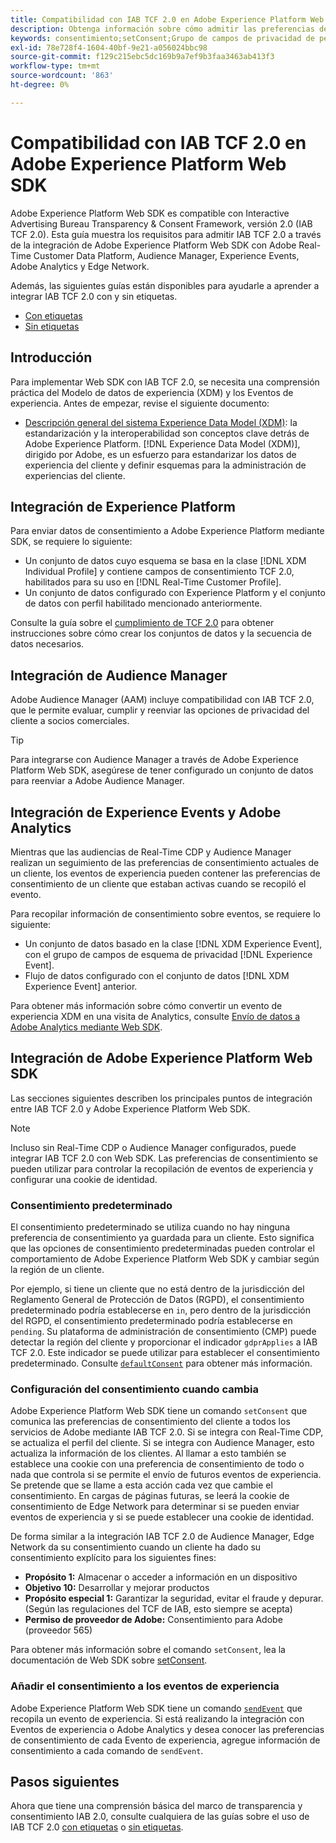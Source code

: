 ```yaml
---
title: Compatibilidad con IAB TCF 2.0 en Adobe Experience Platform Web SDK
description: Obtenga información sobre cómo admitir las preferencias de consentimiento de IAB TCF 2.0 mediante Adobe Experience Platform Web SDK
keywords: consentimiento;setConsent;Grupo de campos de privacidad de perfil;Grupo de campos de privacidad de evento de experiencia;Grupo de campos de privacidad;IAB TCF 2.0;Real-Time CDP;
exl-id: 78e728f4-1604-40bf-9e21-a056024bbc98
source-git-commit: f129c215ebc5dc169b9a7ef9b3faa3463ab413f3
workflow-type: tm+mt
source-wordcount: '863'
ht-degree: 0%

---
```


# Compatibilidad con IAB TCF 2.0 en Adobe Experience Platform Web SDK

Adobe Experience Platform Web SDK es compatible con Interactive Advertising Bureau Transparency &amp; Consent Framework, versión 2.0 (IAB TCF 2.0). Esta guía muestra los requisitos para admitir IAB TCF 2.0 a través de la integración de Adobe Experience Platform Web SDK con Adobe Real-Time Customer Data Platform, Audience Manager, Experience Events, Adobe Analytics y Edge Network.

Además, las siguientes guías están disponibles para ayudarle a aprender a integrar IAB TCF 2.0 con y sin etiquetas.

- [Con etiquetas](./with-tags.md)
- [Sin etiquetas](./without-tags.md)

## Introducción

Para implementar Web SDK con IAB TCF 2.0, se necesita una comprensión práctica del Modelo de datos de experiencia (XDM) y los Eventos de experiencia. Antes de empezar, revise el siguiente documento:

- [Descripción general del sistema Experience Data Model (XDM)](../../../xdm/home.md): la estandarización y la interoperabilidad son conceptos clave detrás de Adobe Experience Platform. [!DNL Experience Data Model (XDM)], dirigido por Adobe, es un esfuerzo para estandarizar los datos de experiencia del cliente y definir esquemas para la administración de experiencias del cliente.

## Integración de Experience Platform

Para enviar datos de consentimiento a Adobe Experience Platform mediante SDK, se requiere lo siguiente:

- Un conjunto de datos cuyo esquema se basa en la clase [!DNL XDM Individual Profile] y contiene campos de consentimiento TCF 2.0, habilitados para su uso en [!DNL Real-Time Customer Profile].
- Un conjunto de datos configurado con Experience Platform y el conjunto de datos con perfil habilitado mencionado anteriormente.

Consulte la guía sobre el [cumplimiento de TCF 2.0](../../../landing/governance-privacy-security/consent/iab/overview.md) para obtener instrucciones sobre cómo crear los conjuntos de datos y la secuencia de datos necesarios.

## Integración de Audience Manager

Adobe Audience Manager (AAM) incluye compatibilidad con IAB TCF 2.0, que le permite evaluar, cumplir y reenviar las opciones de privacidad del cliente a socios comerciales. <!--For more information, read the documentation on [Sending Data to Audience Manager](../audience-manager/audience-manager-overview.md).-->

>[!TIP]
>
>Para integrarse con Audience Manager a través de Adobe Experience Platform Web SDK, asegúrese de tener configurado un conjunto de datos para reenviar a Adobe Audience Manager.

## Integración de Experience Events y Adobe Analytics

Mientras que las audiencias de Real-Time CDP y Audience Manager realizan un seguimiento de las preferencias de consentimiento actuales de un cliente, los eventos de experiencia pueden contener las preferencias de consentimiento de un cliente que estaban activas cuando se recopiló el evento.

Para recopilar información de consentimiento sobre eventos, se requiere lo siguiente:

- Un conjunto de datos basado en la clase [!DNL XDM Experience Event], con el grupo de campos de esquema de privacidad [!DNL Experience Event].
- Flujo de datos configurado con el conjunto de datos [!DNL XDM Experience Event] anterior.

Para obtener más información sobre cómo convertir un evento de experiencia XDM en una visita de Analytics, consulte [Envío de datos a Adobe Analytics mediante Web SDK](/help/web-sdk/use-cases/adobe-analytics.md).

## Integración de Adobe Experience Platform Web SDK

Las secciones siguientes describen los principales puntos de integración entre IAB TCF 2.0 y Adobe Experience Platform Web SDK.

>[!NOTE]
>
>Incluso sin Real-Time CDP o Audience Manager configurados, puede integrar IAB TCF 2.0 con Web SDK. Las preferencias de consentimiento se pueden utilizar para controlar la recopilación de eventos de experiencia y configurar una cookie de identidad.

### Consentimiento predeterminado

El consentimiento predeterminado se utiliza cuando no hay ninguna preferencia de consentimiento ya guardada para un cliente. Esto significa que las opciones de consentimiento predeterminadas pueden controlar el comportamiento de Adobe Experience Platform Web SDK y cambiar según la región de un cliente.

Por ejemplo, si tiene un cliente que no está dentro de la jurisdicción del Reglamento General de Protección de Datos (RGPD), el consentimiento predeterminado podría establecerse en `in`, pero dentro de la jurisdicción del RGPD, el consentimiento predeterminado podría establecerse en `pending`. Su plataforma de administración de consentimiento (CMP) puede detectar la región del cliente y proporcionar el indicador `gdprApplies` a IAB TCF 2.0. Este indicador se puede utilizar para establecer el consentimiento predeterminado. Consulte [`defaultConsent`](/help/web-sdk/commands/configure/defaultconsent.md) para obtener más información.

### Configuración del consentimiento cuando cambia

Adobe Experience Platform Web SDK tiene un comando `setConsent` que comunica las preferencias de consentimiento del cliente a todos los servicios de Adobe mediante IAB TCF 2.0. Si se integra con Real-Time CDP, se actualiza el perfil del cliente. Si se integra con Audience Manager, esto actualiza la información de los clientes. Al llamar a esto también se establece una cookie con una preferencia de consentimiento de todo o nada que controla si se permite el envío de futuros eventos de experiencia. Se pretende que se llame a esta acción cada vez que cambie el consentimiento. En cargas de páginas futuras, se leerá la cookie de consentimiento de Edge Network para determinar si se pueden enviar eventos de experiencia y si se puede establecer una cookie de identidad.

De forma similar a la integración IAB TCF 2.0 de Audience Manager, Edge Network da su consentimiento cuando un cliente ha dado su consentimiento explícito para los siguientes fines:

- **Propósito 1:** Almacenar o acceder a información en un dispositivo
- **Objetivo 10:** Desarrollar y mejorar productos
- **Propósito especial 1:** Garantizar la seguridad, evitar el fraude y depurar. (Según las regulaciones del TCF de IAB, esto siempre se acepta)
- **Permiso de proveedor de Adobe:** Consentimiento para Adobe (proveedor 565)

Para obtener más información sobre el comando `setConsent`, lea la documentación de Web SDK sobre [setConsent](../../../web-sdk/commands/setconsent.md).

### Añadir el consentimiento a los eventos de experiencia

Adobe Experience Platform Web SDK tiene un comando [`sendEvent`](/help/web-sdk/commands/sendevent/overview.md) que recopila un evento de experiencia. Si está realizando la integración con Eventos de experiencia o Adobe Analytics y desea conocer las preferencias de consentimiento de cada Evento de experiencia, agregue información de consentimiento a cada comando de `sendEvent`.

## Pasos siguientes

Ahora que tiene una comprensión básica del marco de transparencia y consentimiento IAB 2.0, consulte cualquiera de las guías sobre el uso de IAB TCF 2.0 [con etiquetas](./with-tags.md) o [sin etiquetas](./without-tags.md).
